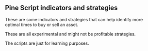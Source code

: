 ## Pine Script indicators and strategies

These are some indicators and strategies that can help identify more optimal times to buy or sell an asset.

These are all experimental and might not be profitable strategies.

The scripts are just for learning purposes.
